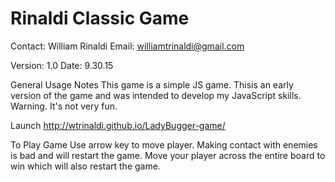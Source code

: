 Rinaldi Classic Game 
===============================

Contact: William Rinaldi
Email: williamtrinaldi@gmail.com

Version: 1.0
Date: 9.30.15

General Usage Notes
This game is a simple JS game.  Thisis an early version of the game and was intended to develop my JavaScript skills.  Warning.  It's not very fun.  

Launch
http://wtrinaldi.github.io/LadyBugger-game/

To Play Game
Use arrow key to move player.  Making contact with enemies is bad and will restart the game.  Move your player across the entire board to win which will also restart the game.  

